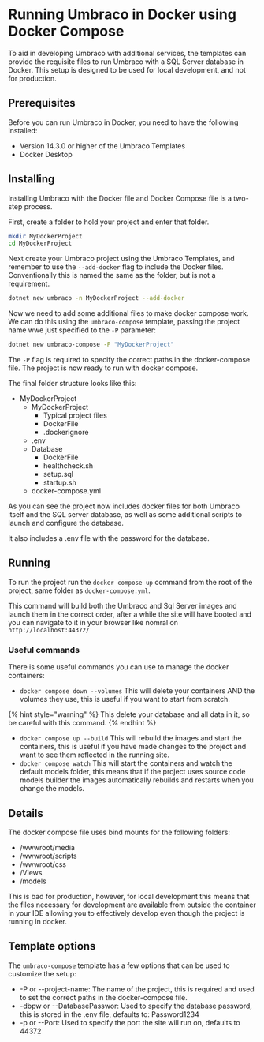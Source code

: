 ﻿---
description: "Running Umbraco on docker locally using docker compose"
---

# Running Umbraco in Docker using Docker Compose

To aid in developing Umbraco with additional services, the templates can provide the requisite files to run Umbraco with a SQL Server database in Docker.
This setup is designed to be used for local development, and not for production.

## Prerequisites

Before you can run Umbraco in Docker, you need to have the following installed:
* Version 14.3.0 or higher of the Umbraco Templates
* Docker Desktop

## Installing

Installing Umbraco with the Docker file and Docker Compose file is a two-step process.

First, create a folder to hold your project and enter that folder.

```bash
mkdir MyDockerProject
cd MyDockerProject
```
Next create your Umbraco project using the Umbraco Templates, and remember to use the `--add-docker` flag to include the Docker files.
Conventionally this is named the same as the folder, but is not a requirement.

```bash
dotnet new umbraco -n MyDockerProject --add-docker
```

Now we need to add some additional files to make docker compose work. We can do this using the `umbraco-compose` template, passing the project name wwe just specified to the `-P` parameter:

```bash
dotnet new umbraco-compose -P "MyDockerProject"
```

The `-P` flag is required to specify the correct paths in the docker-compose file. The project is now ready to run with docker compose.

The final folder structure looks like this:

* MyDockerProject
  * MyDockerProject
    * Typical project files
    * DockerFile
    * .dockerignore
  * .env
  * Database
    * DockerFile
    * healthcheck.sh
    * setup.sql
    * startup.sh
  * docker-compose.yml

As you can see the project now includes docker files for both Umbraco itself and the SQL server database, as well as some additional scripts to launch and configure the database.

It also includes a .env file with the password for the database.

## Running

To run the project run the `docker compose up` command from the root of the project, same folder as `docker-compose.yml`.

This command will build both the Umbraco and Sql Server images and launch them in the correct order, after a while the site will have booted and you can navigate to it in your browser like nomral on `http://localhost:44372/`

### Useful commands

There is some useful commands you can use to manage the docker containers:

* `docker compose down --volumes` This will delete your containers AND the volumes they use, this is useful if you want to start from scratch.

{% hint style="warning" %}
This delete your database and all data in it, so be careful with this command.
{% endhint %}

* `docker compose up --build` This will rebuild the images and start the containers, this is useful if you have made changes to the project and want to see them reflected in the running site.
* `docker compose watch` This will start the containers and watch the default models folder, this means that if the project uses source code models builder the images automatically rebuilds and restarts when you change the models.

## Details

The docker compose file uses bind mounts for the following folders:

* /wwwroot/media
* /wwwroot/scripts
* /wwwroot/css
* /Views
* /models

This is bad for production, however, for local development this means that the files necessary for development are available from outside the container in your IDE allowing you to effectively develop even though the project is running in docker.

## Template options

The `umbraco-compose` template has a few options that can be used to customize the setup:

* -P or --project-name: The name of the project, this is required and used to set the correct paths in the docker-compose file.
* -dbpw or --DatabasePasswor: Used to specify the database password, this is stored in the .env file, defaults to: Password1234
* -p or --Port: Used to specify the port the site will run on, defaults to 44372
